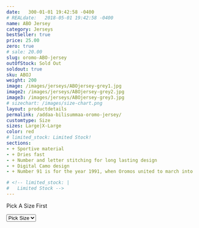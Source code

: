 ```yaml
---
date:   300-01-01 19:42:58 -0400
# REALdate:   2018-05-01 19:42:58 -0400
name: ABO Jersey
category: Jerseys
bestSeller: true
price: 25.00
zero: true
# sale: 20.00
slug: oromo-ABO-jersey
outOfStock: Sold Out
soldout: true
sku: ABOJ
weight: 200
image: /images/jerseys/ABOjersey-grey1.jpg
image2: /images/jerseys/ABOjersey-grey2.jpg
image3: /images/jerseys/ABOjersey-grey3.jpg
# sizechart: /images/size-chart.png
layout: productdetails
permalink: /addaa-bilisummaa-oromo-jersey/
customtype: Size
sizes: Large|X-Large
color: red
# limited_stock: Limited Stock!
sections: 
- + Sportive material
- + Dries fast
- + Number and letter stitching for long lasting design
- + Digital Camo design
- + Number 91 is for the year 1991, when Oromos united to march into 		Addis Ababa also known as FinFinnee with the ABO Flag. 

# <!-- limited_stock: |
#   Limited Stock -->
---
```



<div class="missingSize"><p>Pick A Size First</p></div>

<select id="my-size">
	 <option selected disabled>Pick Size</option>
	  <option disabled>X-Small</option>
	  <option disabled>Small</option>
	  <option disabled>Medium</option>
	  <option>Large</option>
	  <option>X-Large</option>
</select>
